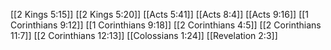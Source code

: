 [[2 Kings 5:15]]
[[2 Kings 5:20]]
[[Acts 5:41]]
[[Acts 8:4]]
[[Acts 9:16]]
[[1 Corinthians 9:12]]
[[1 Corinthians 9:18]]
[[2 Corinthians 4:5]]
[[2 Corinthians 11:7]]
[[2 Corinthians 12:13]]
[[Colossians 1:24]]
[[Revelation 2:3]]

